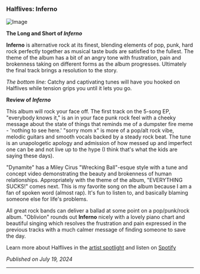 ### Halflives: Inferno

![Image](https://static.wixstatic.com/media/5e9492_405efda7fe1d4ced815ea0fadd4257ec~mv2.jpg/v1/fill/w_567,h_567,al_c,q_80,usm_0.66_1.00_0.01,enc_auto/5e9492_405efda7fe1d4ced815ea0fadd4257ec~mv2.jpg)

**The Long and Short of _Inferno_**

**Inferno** is alternative rock at its finest, blending elements of pop, punk, hard rock perfectly together as musical taste buds are satisfied to the fullest. The theme of the album has a bit of an angry tone with frustration, pain and brokenness taking on different forms as the album progresses. Ultimately the final track brings a resolution to the story.

_The bottom line:_ Catchy and captivating tunes will have you hooked on Halflives while tension grips you until it lets you go.

**Review of _Inferno_**

This album will rock your face off. The first track on the 5-song EP, "everybody knows it," is an in your face punk rock feel with a cheeky message about the state of things that reminds me of a dumpster fire meme - 'nothing to see here.' "sorry mom x" is more of a pop/alt rock vibe, melodic guitars and smooth vocals backed by a steady rock beat. The tune is an unapologetic apology and admission of how messed up and imperfect one can be and not live up to the hype (I think that's what the kids are saying these days).

"Dynamite" has a Miley Cirus "Wrecking Ball"-esque style with a tune and concept video demonstrating the beauty and brokenness of human relationships. Appropriately with the theme of the album, "EVERYTHING SUCKS!" comes next. This is my favorite song on the album because I am a fan of spoken word (almost rap). It's fun to listen to, and basically blaming someone else for life's problems. 

All great rock bands can deliver a ballad at some point on a pop/punk/rock album. "Oblivion" rounds out **Inferno** nicely with a lovely piano chart and beautiful singing which resolves the frustration and pain expressed in the previous tracks with a much calmer message of finding someone to save the day. 

Learn more about Halflives in the [artist spotlight](/spotlight/) and listen on [Spotify](https://open.spotify.com/album/3Hnux3n5xhBOIrIxUsO2AF?si=I5fH_ZeNQXiTg7KeeCHbbA)

_Published on July 19, 2024_

----
